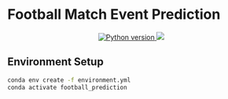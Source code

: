 # Football Match Event Prediction

<p align="center">
    <a href="https://python.org">
        <img src="https://img.shields.io/badge/python-3.12-blue.svg?logo=python&logoColor=white&label=python" alt="Python version">
    </a>
    <a href="https://www.gnu.org/licenses/gpl-3.0">
        <img src="https://img.shields.io/badge/License-GPLv3-blue.svg"/>
    </a>
</p>

## Environment Setup

```sh
conda env create -f environment.yml
conda activate football_prediction
```
